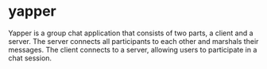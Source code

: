 yapper
======

Yapper is a group chat application that consists of two parts, a client and a server. The server connects all participants to each other and marshals their messages. The client connects to a server, allowing users to participate in a chat session.  